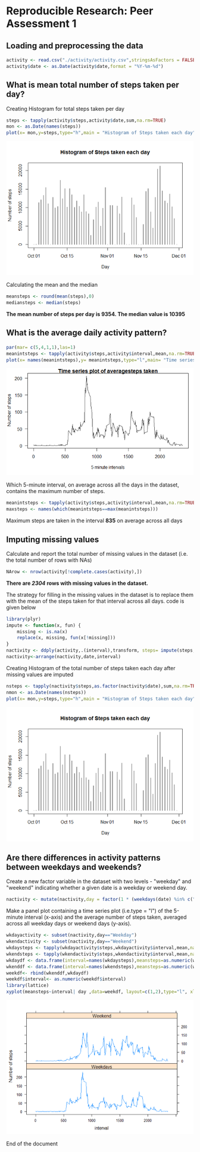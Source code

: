 # Reproducible Research: Peer Assessment 1


## Loading and preprocessing the data


```r
activity <- read.csv("./activity/activity.csv",stringsAsFactors = FALSE)
activity$date <- as.Date(activity$date,format = "%Y-%m-%d")
```


## What is mean total number of steps taken per day?

Creating Histogram for total steps taken per day


```r
steps <- tapply(activity$steps,activity$date,sum,na.rm=TRUE)
mon <- as.Date(names(steps))
plot(x= mon,y=steps,type="h",main = "Histogram of Steps taken each day",xlab= "Day",ylab="Number of steps")
```

![](PA1_template_files/figure-html/hist-1.png)<!-- -->
 
Calculating the mean and the median 


```r
meansteps <- round(mean(steps),0)
mediansteps <- median(steps)
```
**The mean number of steps per day is 9354. The median value is 10395**

## What is the average daily activity pattern?

```r
par(mar= c(5,4,1,1),las=1)
meanintsteps <- tapply(activity$steps,activity$interval,mean,na.rm=TRUE)
plot(x= names(meanintsteps),y= meanintsteps,type="l",main= "Time series plot of averagesteps taken", xlab= "5 minute intervals",ylab = " Number of steps")
```

![](PA1_template_files/figure-html/timeplot-1.png)<!-- -->

 Which 5-minute interval, on average across all the days in the dataset, contains the maximum number of steps.

```r
meanintsteps <- tapply(activity$steps,activity$interval,mean,na.rm=TRUE)
maxsteps <- names(which(meanintsteps==max(meanintsteps)))
```

Maximum steps are taken in the interval **835** on average across all days

## Imputing missing values

Calculate and report the total number of missing values in the dataset (i.e. the total number of rows with NAs)

```r
NArow <- nrow(activity[!complete.cases(activity),])
```

**There are *2304* rows with missing values in the dataset.**

The strategy for filling in the missing values in the dataset is to replace them with the mean of the steps taken for that interval across all days. code is given below


```r
library(plyr)
impute <- function(x, fun) {
    missing <- is.na(x)
    replace(x, missing, fun(x[!missing]))
}
nactivity <- ddply(activity,.(interval),transform, steps= impute(steps,mean))
nactivity<-arrange(nactivity,date,interval)
```

Creating Histogram of the total number of steps taken each day after missing values are imputed


```r
nsteps <- tapply(nactivity$steps,as.factor(nactivity$date),sum,na.rm=TRUE)
nmon <- as.Date(names(nsteps))
plot(x= mon,y=steps,type="h",main = "Histogram of Steps taken each day",xlab= "Day",ylab="Number of steps")
```

![](PA1_template_files/figure-html/unnamed-chunk-3-1.png)<!-- -->

## Are there differences in activity patterns between weekdays and weekends?

Create a new factor variable in the dataset with two levels - "weekday" and "weekend" indicating whether a given date is a weekday or weekend day.


```r
nactivity <- mutate(nactivity,day = factor(1 * (weekdays(date) %in% c("Saturday","Sunday")),labels= c("Weekday","Weekend")))
```

Make a panel plot containing a time series plot (i.e.type = "l") of the 5-minute interval (x-axis) and the average number of steps taken, averaged across all weekday days or weekend days (y-axis). 


```r
wkdayactivity <- subset(nactivity,day=="Weekday")
wkendactivity <- subset(nactivity,day=="Weekend")
wkdaysteps <- tapply(wkdayactivity$steps,wkdayactivity$interval,mean,na.rm=TRUE)
wkendsteps <- tapply(wkendactivity$steps,wkendactivity$interval,mean,na.rm=TRUE)
wkdaydf <- data.frame(interval=names(wkdaysteps),meansteps=as.numeric(wkdaysteps),day="Weekdays",stringsAsFactors = FALSE)
wkenddf <- data.frame(interval=names(wkendsteps),meansteps=as.numeric(wkendsteps),day="Weekend",stringsAsFactors = FALSE)
weekdf<- rbind(wkenddf,wkdaydf)
weekdf$interval<- as.numeric(weekdf$interval)
library(lattice)
xyplot(meansteps~interval| day ,data=weekdf, layout=c(1,2),type="l", xlab = "interval",ylab="Number of steps")
```

![](PA1_template_files/figure-html/unnamed-chunk-5-1.png)<!-- -->

End of the document
